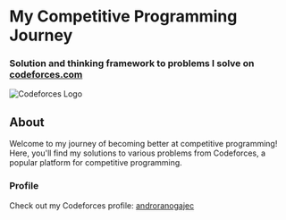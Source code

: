 # My Competitive Programming Journey

### Solution and thinking framework to problems I solve on [codeforces.com](https://codeforces.com/)

![Codeforces Logo](https://codeforces.org/s/18049/images/codeforces-logo-with-telegram.png)

## About
Welcome to my journey of becoming better at competitive programming! Here, you'll find my solutions to various problems from Codeforces, a popular platform for competitive programming.

### Profile
Check out my Codeforces profile: [androranogajec](https://codeforces.com/profile/androranogajec)

